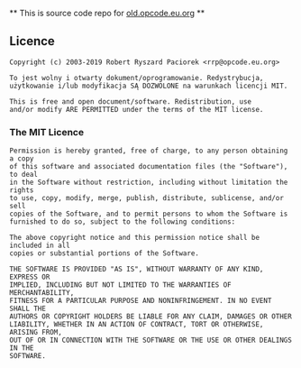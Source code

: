 ** This is source code repo for [old.opcode.eu.org](http://old.opcode.eu.org) **

## Licence

	Copyright (c) 2003-2019 Robert Ryszard Paciorek <rrp@opcode.eu.org>
	
	To jest wolny i otwarty dokument/oprogramowanie. Redystrybucja,
	użytkowanie i/lub modyfikacja SĄ DOZWOLONE na warunkach licencji MIT.
	
	This is free and open document/software. Redistribution, use
	and/or modify ARE PERMITTED under the terms of the MIT license. 

### The MIT Licence

	Permission is hereby granted, free of charge, to any person obtaining a copy
	of this software and associated documentation files (the "Software"), to deal
	in the Software without restriction, including without limitation the rights
	to use, copy, modify, merge, publish, distribute, sublicense, and/or sell
	copies of the Software, and to permit persons to whom the Software is
	furnished to do so, subject to the following conditions:
	 
	The above copyright notice and this permission notice shall be included in all
	copies or substantial portions of the Software.
	 
	THE SOFTWARE IS PROVIDED "AS IS", WITHOUT WARRANTY OF ANY KIND, EXPRESS OR
	IMPLIED, INCLUDING BUT NOT LIMITED TO THE WARRANTIES OF MERCHANTABILITY,
	FITNESS FOR A PARTICULAR PURPOSE AND NONINFRINGEMENT. IN NO EVENT SHALL THE
	AUTHORS OR COPYRIGHT HOLDERS BE LIABLE FOR ANY CLAIM, DAMAGES OR OTHER
	LIABILITY, WHETHER IN AN ACTION OF CONTRACT, TORT OR OTHERWISE, ARISING FROM,
	OUT OF OR IN CONNECTION WITH THE SOFTWARE OR THE USE OR OTHER DEALINGS IN THE
	SOFTWARE.
